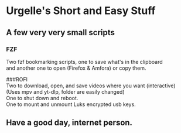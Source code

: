 # Urgelle's Short and Easy Stuff

## A few very very small scripts  
### FZF  
Two fzf bookmarking scripts, one to save what's in the clipboard    
and another one to open (Firefox & Amfora) or copy them.  

###ROFI  
Two to download, open, and save videos where you want (interactive)  
(Uses mpv and yt-dlp, folder are easily changed)  
One to shut down and reboot.  
One to mount and unmount Luks encrypted usb keys.

## Have a good day, internet person.
